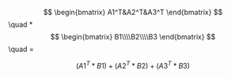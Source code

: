 $$
\begin{bmatrix}
A1^T&A2^T&A3^T
\end{bmatrix}
$$
\quad    * 
$$
\begin{bmatrix}
B1\\\\B2\\\\B3
\end{bmatrix}
$$
\quad = 

$$
(A1^T*B1)+(A2^T*B2)+(A3^T*B3)
$$
